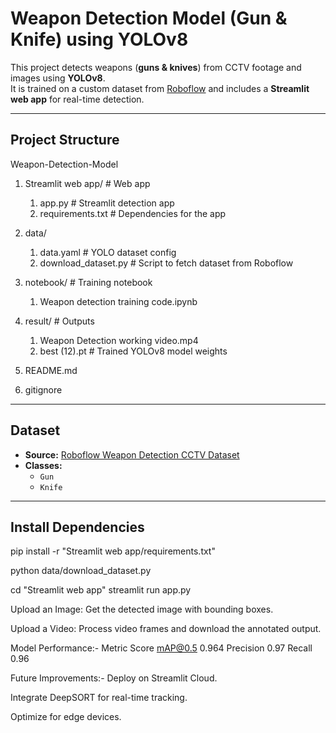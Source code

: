 # Weapon Detection Model (Gun & Knife) using YOLOv8

This project detects weapons (**guns & knives**) from CCTV footage and images using **YOLOv8**.  
It is trained on a custom dataset from [Roboflow](https://universe.roboflow.com/shivam-1iztu/weapon-detection-cctv-v3-dataset-zthmt/dataset/1) and includes a **Streamlit web app** for real-time detection.

---

## Project Structure

Weapon-Detection-Model
1. Streamlit web app/ # Web app
   1. app.py # Streamlit detection app
   2. requirements.txt # Dependencies for the app

2. data/ 
   1. data.yaml # YOLO dataset config
   2. download_dataset.py # Script to fetch dataset from Roboflow

3. notebook/ # Training notebook
   1. Weapon detection training code.ipynb

4. result/ # Outputs
   1. Weapon Detection working video.mp4
   2. best (12).pt # Trained YOLOv8 model weights

5. README.md
6. gitignore


---

## Dataset
- **Source:** [Roboflow Weapon Detection CCTV Dataset](https://universe.roboflow.com/shivam-1iztu/weapon-detection-cctv-v3-dataset-zthmt/dataset/1)
- **Classes:**  
  - `Gun`
  - `Knife`

---

## Install Dependencies

pip install -r "Streamlit web app/requirements.txt"


python data/download_dataset.py


cd "Streamlit web app"
streamlit run app.py

Upload an Image: Get the detected image with bounding boxes.

Upload a Video: Process video frames and download the annotated output.


Model Performance:-
Metric	  Score
mAP@0.5	  0.964
Precision	0.97
Recall   	0.96


Future Improvements:-
Deploy on Streamlit Cloud.

Integrate DeepSORT for real-time tracking.

Optimize for edge devices.
